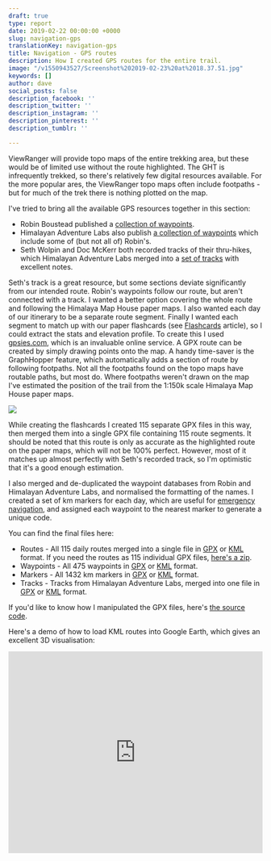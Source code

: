```yaml
---
draft: true
type: report
date: 2019-02-22 00:00:00 +0000
slug: navigation-gps
translationKey: navigation-gps
title: Navigation - GPS routes
description: How I created GPS routes for the entire trail.
image: "/v1550943527/Screenshot%202019-02-23%20at%2018.37.51.jpg"
keywords: []
author: dave
social_posts: false
description_facebook: ''
description_twitter: ''
description_instagram: ''
description_pinterest: ''
description_tumblr: ''

---
```

ViewRanger will provide topo maps of the entire trekking area, but these would be of limited use without the route highlighted. The GHT is infrequently trekked, so there's relatively few digital resources available. For the more popular ares, the ViewRanger topo maps often include footpaths - but for much of the trek there is nothing plotted on the map.

I've tried to bring all the available GPS resources together in this section:

* Robin Boustead published a [collection of waypoints](http://www.greathimalayatrail.com/gps.php?cId=2).
* Himalayan Adventure Labs also publish [a collection of waypoints](https://www.himalayanadventurelabs.com/great-himalaya-trail/interactive-map-great-himalayan-trail/) which include some of (but not all of) Robin's.
* Seth Wolpin and Doc McKerr both recorded tracks of their thru-hikes, which Himalayan Adventure Labs merged into a [set of tracks](https://www.himalayanadventurelabs.com/great-himalaya-trail/interactive-map-great-himalayan-trail/) with excellent notes.

Seth's track is a great resource, but some sections deviate significantly from our intended route. Robin's waypoints follow our route, but aren't connected with a track. I wanted a better option covering the whole route and following the Himalaya Map House paper maps. I also wanted each day of our itinerary to be a separate route segment. Finally I wanted each segment to match up with our paper flashcards (see [Flashcards](/expeditions/great-himalaya-trail/navigation-flashcards/) article), so I could extract the stats and elevation profile. To create this I used [gpsies.com](https://www.gpsies.com/ "www.gpsies.com"), which is an invaluable online service. A GPX route can be created by simply drawing points onto the map. A handy time-saver is the GraphHopper feature, which automatically adds a section of route by following footpaths. Not all the footpaths found on the topo maps have routable paths, but most do. Where footpaths weren't drawn on the map I've estimated the position of the trail from the 1:150k scale Himalaya Map House paper maps.

![](https://res.cloudinary.com/wildernessprime/image/upload/w_1000,dpr_auto/v1550946659/Screenshot%202019-02-23%20at%2009.29.48.jpg)

While creating the flashcards I created 115 separate GPX files in this way, then merged them into a single GPX file containing 115 route segments. It should be noted that this route is only as accurate as the highlighted route on the paper maps, which will not be 100% perfect. However, most of it matches up almost perfectly with Seth's recorded track, so I'm optimistic that it's a good enough estimation.

I also merged and de-duplicated the waypoint databases from Robin and Himalayan Adventure Labs, and normalised the formatting of the names. I created a set of km markers for each day, which are useful for [emergency navigation](/expeditions/great-himalaya-trail/navigation-emergencies/), and assigned each waypoint to the nearest marker to generate a unique code.

You can find the final files here:

* Routes - All 115 daily routes merged into a single file in [GPX](https://www.dropbox.com/s/s5p5neji22fi0bu/routes.gpx?dl=1) or [KML](https://www.dropbox.com/s/g25xzr6rs4omm4o/routes.kml?dl=1) format. If you need the routes as 115 individual GPX files, [here's a zip](https://www.dropbox.com/s/m6giufmdi3pq9y1/routes.zip?dl=1).
* Waypoints - All 475 waypoints in [GPX](https://www.dropbox.com/s/quugmnsmhim10mf/waypoints.gpx?dl=1) or [KML](https://www.dropbox.com/s/q8zyhxj54ckvhab/waypoints.kml?dl=1) format.
* Markers - All 1432 km markers in [GPX](https://www.dropbox.com/s/mk0kvn48uk2lva1/markers.gpx?dl=1) or [KML](https://www.dropbox.com/s/vfa60081uswczuo/markers.kml?dl=1) format.  
* Tracks - Tracks from Himalayan Adventure Labs, merged into one file in [GPX](https://www.dropbox.com/s/cddwui34eo8qei0/himalayan-adventure-labs-tracks.gpx?dl=1) or [KML](https://www.dropbox.com/s/4ityalfo1oq9za9/himalayan-adventure-labs-tracks.kml?dl=1) format.
 
If you'd like to know how I manipulated the GPX files, here's [the source code](https://github.com/dave/gpx/blob/master/main.go).
 
Here's a demo of how to load KML routes into Google Earth, which gives an excellent 3D visualisation:

<iframe width="100%" height="400" src="https://www.youtube.com/embed/aghBgeKEsR4" frameborder="0" allow="accelerometer; autoplay; encrypted-media; gyroscope; picture-in-picture" allowfullscreen></iframe>
